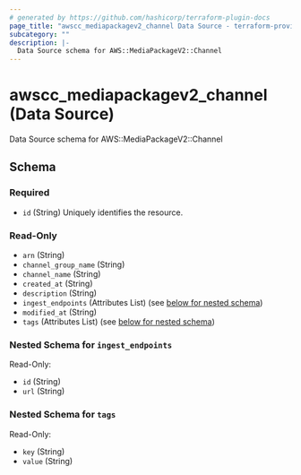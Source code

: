 ```yaml
---
# generated by https://github.com/hashicorp/terraform-plugin-docs
page_title: "awscc_mediapackagev2_channel Data Source - terraform-provider-awscc"
subcategory: ""
description: |-
  Data Source schema for AWS::MediaPackageV2::Channel
---
```


# awscc_mediapackagev2_channel (Data Source)

Data Source schema for AWS::MediaPackageV2::Channel



<!-- schema generated by tfplugindocs -->
## Schema

### Required

- `id` (String) Uniquely identifies the resource.

### Read-Only

- `arn` (String)
- `channel_group_name` (String)
- `channel_name` (String)
- `created_at` (String)
- `description` (String)
- `ingest_endpoints` (Attributes List) (see [below for nested schema](#nestedatt--ingest_endpoints))
- `modified_at` (String)
- `tags` (Attributes List) (see [below for nested schema](#nestedatt--tags))

<a id="nestedatt--ingest_endpoints"></a>
### Nested Schema for `ingest_endpoints`

Read-Only:

- `id` (String)
- `url` (String)


<a id="nestedatt--tags"></a>
### Nested Schema for `tags`

Read-Only:

- `key` (String)
- `value` (String)
